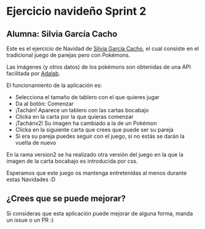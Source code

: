 # Ejercicio navideño Sprint 2
## Alumna: Silvia García Cacho

Este es el ejercicio de Navidad de [Silvia García Cacho](https://github.com/garcaplay), el cual consiste en el tradicional juego de parejas pero con Pokémons.

Las imágenes (y otros datos) de los pokémons son obtenidas de una API facilitada por [Adalab](https://adalab.es/).

El funcionamiento de la aplicación es:
- Selecciona el tamaño de tablero con el que quieres jugar
- Da al botón: Comenzar
- ¡Tachán! Aparece un tablero con las cartas bocabajo
- Clicka en la carta por la que quieras comenzar
- ¡Tachánx2! Su imagen ha cambiado a la de un Pokémon
- Clicka en la siguiente carta que crees que puede ser su pareja
- Si era su pareja puedes seguir con el juego, si no estás se darán la vuelta de nuevo

En la rama version2 se ha realizado otra versión del juego en la que la imagen de la carta bocabajo es introducida por css.

Esperamos que este juego os mantenga entretenidas al menos durante estas Navidades :D

## ¿Crees que se puede mejorar?
Si consideras que esta aplicación puede mejorar de alguna forma, manda un issue o un PR :)
